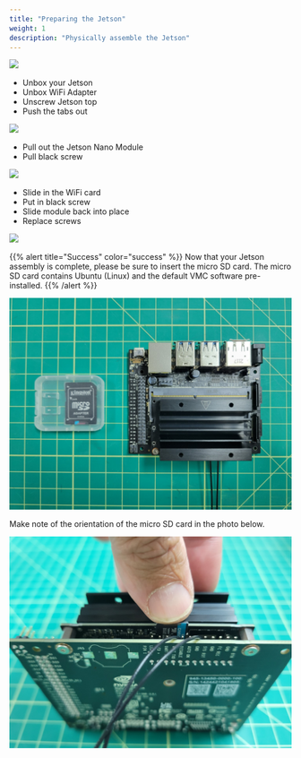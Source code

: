 ```yaml
---
title: "Preparing the Jetson"
weight: 1
description: "Physically assemble the Jetson"
---
```


![](nano_combo.png)

- Unbox your Jetson
- Unbox WiFi Adapter
- Unscrew Jetson top
- Push the tabs out

![](annotated_jetson.png)

- Pull out the Jetson Nano Module
- Pull black screw

![](wifi_card_annotes.png)

- Slide in the WiFi card
- Put in black screw
- Slide module back into place
- Replace screws

![](DSC02233.jpg)

{{% alert title="Success" color="success" %}}
Now that your Jetson assembly is complete, please be sure to insert the micro SD card. The micro SD card contains Ubuntu (Linux) and the default VMC software pre-installed.
{{% /alert %}}

![Micro SD with software pre-installed](micro_sd_and_jetson.jpg)

Make note of the orientation of the micro SD card in the photo below.

![Inserting the micro SD card into the Jetson](inserting_micro_sd_into_jetson.jpg)
